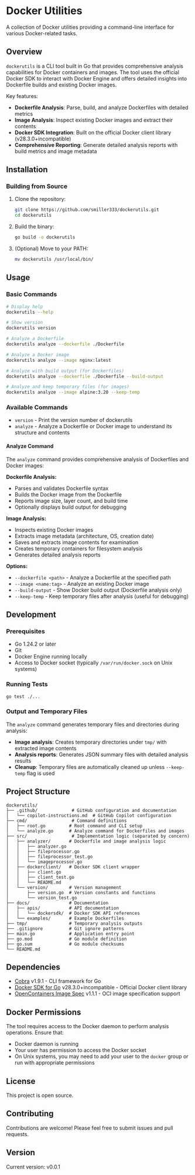 # Docker Utilities

A collection of Docker utilities providing a command-line interface for various Docker-related tasks.

## Overview

`dockerutils` is a CLI tool built in Go that provides comprehensive analysis capabilities for Docker containers and images. The tool uses the official Docker SDK to interact with Docker Engine and offers detailed insights into Dockerfile builds and existing Docker images.

Key features:
- **Dockerfile Analysis**: Parse, build, and analyze Dockerfiles with detailed metrics
- **Image Analysis**: Inspect existing Docker images and extract their contents
- **Docker SDK Integration**: Built on the official Docker client library (v28.3.0+incompatible)
- **Comprehensive Reporting**: Generate detailed analysis reports with build metrics and image metadata

## Installation

### Building from Source

1. Clone the repository:
   ```bash
   git clone https://github.com/smiller333/dockerutils.git
   cd dockerutils
   ```

2. Build the binary:
   ```bash
   go build -o dockerutils
   ```

3. (Optional) Move to your PATH:
   ```bash
   mv dockerutils /usr/local/bin/
   ```

## Usage

### Basic Commands

```bash
# Display help
dockerutils --help

# Show version
dockerutils version

# Analyze a Dockerfile
dockerutils analyze --dockerfile ./Dockerfile

# Analyze a Docker image
dockerutils analyze --image nginx:latest

# Analyze with build output (for Dockerfiles)
dockerutils analyze --dockerfile ./Dockerfile --build-output

# Analyze and keep temporary files (for images)
dockerutils analyze --image alpine:3.20 --keep-temp
```

### Available Commands

- `version` - Print the version number of dockerutils
- `analyze` - Analyze a Dockerfile or Docker image to understand its structure and contents

#### Analyze Command

The `analyze` command provides comprehensive analysis of Dockerfiles and Docker images:

**Dockerfile Analysis:**
- Parses and validates Dockerfile syntax
- Builds the Docker image from the Dockerfile
- Reports image size, layer count, and build time
- Optionally displays build output for debugging

**Image Analysis:**
- Inspects existing Docker images
- Extracts image metadata (architecture, OS, creation date)
- Saves and extracts image contents for examination
- Creates temporary containers for filesystem analysis
- Generates detailed analysis reports

**Options:**
- `--dockerfile <path>` - Analyze a Dockerfile at the specified path
- `--image <name:tag>` - Analyze an existing Docker image
- `--build-output` - Show Docker build output (Dockerfile analysis only)
- `--keep-temp` - Keep temporary files after analysis (useful for debugging)

## Development

### Prerequisites

- Go 1.24.2 or later
- Git
- Docker Engine running locally
- Access to Docker socket (typically `/var/run/docker.sock` on Unix systems)

### Running Tests

```bash
go test ./...
```

### Output and Temporary Files

The `analyze` command generates temporary files and directories during analysis:
- **Image analysis**: Creates temporary directories under `tmp/` with extracted image contents
- **Analysis reports**: Generates JSON summary files with detailed analysis results
- **Cleanup**: Temporary files are automatically cleaned up unless `--keep-temp` flag is used

## Project Structure

```
dockerutils/
├── .github/             # GitHub configuration and documentation
│   └── copilot-instructions.md  # GitHub Copilot configuration
├── cmd/                 # Command definitions
│   ├── root.go         # Root command and CLI setup
│   └── analyze.go      # Analyze command for Dockerfiles and images
├── src/                 # Implementation logic (separated by concern)
│   ├── analyzer/       # Dockerfile and image analysis logic
│   │   ├── analyzer.go
│   │   ├── fileprocessor.go
│   │   ├── fileprocessor_test.go
│   │   └── imageprocessor.go
│   ├── dockerclient/   # Docker SDK client wrapper
│   │   ├── client.go
│   │   ├── client_test.go
│   │   └── README.md
│   └── version/        # Version management
│       ├── version.go  # Version constants and functions
│       └── version_test.go
├── docs/               # Documentation
│   ├── apis/           # API documentation
│   │   └── dockersdk/  # Docker SDK API references
│   └── examples/       # Example Dockerfiles
├── tmp/                # Temporary analysis outputs
├── .gitignore          # Git ignore patterns
├── main.go             # Application entry point
├── go.mod              # Go module definition
├── go.sum              # Go module checksums
└── README.md
```

## Dependencies

- [Cobra](https://github.com/spf13/cobra) v1.9.1 - CLI framework for Go
- [Docker SDK for Go](https://github.com/docker/docker) v28.3.0+incompatible - Official Docker client library
- [OpenContainers Image Spec](https://github.com/opencontainers/image-spec) v1.1.1 - OCI image specification support

## Docker Permissions

The tool requires access to the Docker daemon to perform analysis operations. Ensure that:
- Docker daemon is running
- Your user has permission to access the Docker socket
- On Unix systems, you may need to add your user to the `docker` group or run with appropriate permissions

## License

This project is open source.

## Contributing

Contributions are welcome! Please feel free to submit issues and pull requests.

## Version

Current version: v0.0.1